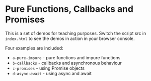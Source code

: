 # Pure Functions, Callbacks and Promises

This is a set of demos for teaching purposes.
Switch the script src in `index.html` to see the demos in action in your browser console.

Four examples are included:
- `a-pure-impure` - pure functions and impure functions
- `b-callbacks` - callbacks and asynchronous behaviour
- `c-promises` - using Promise objects
- `d-async-await` - using async and await
